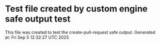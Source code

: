 # Test file created by custom engine safe output test
This file was created to test the create-pull-request safe output.
Generated at: Fri Sep  5 12:32:27 UTC 2025
